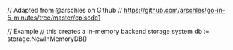 // Adapted from @arschles on Github
// https://github.com/arschles/go-in-5-minutes/tree/master/episode1

// Example
// this creates a in-memory backend storage system
db := storage.NewInMemoryDB()

